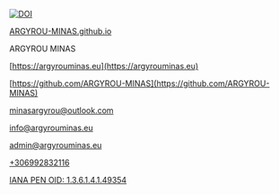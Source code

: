 [![DOI](https://zenodo.org/badge/438446781.svg)](https://zenodo.org/badge/latestdoi/438446781)

[ARGYROU-MINAS.github.io](ARGYROU-MINAS.github.io)

ARGYROU MINAS

[https://argyrouminas.eu](https://argyrouminas.eu)

[https://github.com/ARGYROU-MINAS](https://github.com/ARGYROU-MINAS)

[minasargyrou@outlook.com](mailto:minasargyrou@outlook.com)

[info@argyrouminas.eu](mailto:info@argyrouminas.eu)

[admin@argyrouminas.eu](mailto:admin@argyrouminas.eu)

[+306992832116](tel:+306992832116)

[IANA PEN OID: 1.3.6.1.4.1.49354](https://oid-rep.orange-labs.fr/get/1.3.6.1.4.1.49354)

# 
